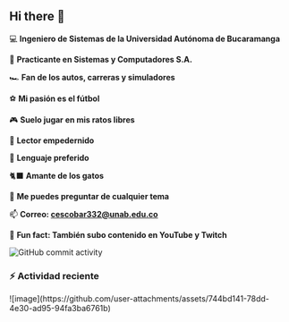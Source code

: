 ## Hi there 👋

💻 **Ingeniero de Sistemas de la Universidad Autónoma de Bucaramanga**

📝 **Practicante en Sistemas y Computadores S.A.**

🏎️ **Fan de los autos, carreras y simuladores**

⚽ **Mi pasión es el fútbol**

🎮 **Suelo jugar en mis ratos libres**

📖 **Lector empedernido**

🐍 **Lenguaje preferido**

🐈‍⬛ **Amante de los gatos**

💬 **Me puedes preguntar de cualquier tema**

📫 **Correo: cescobar332@unab.edu.co**

🎲 **Fun fact: También subo contenido en YouTube y Twitch**

![GitHub commit activity](https://img.shields.io/github/commit-activity/t/Cescobar332/Cescobar332)


### ⚡ Actividad reciente
<!--RECENT_ACTIVITY:start-->
<!--RECENT_ACTIVITY:last_update-->![image](https://github.com/user-attachments/assets/744bd141-78dd-4e30-ad95-94fa3ba6761b)

<!--
**Cescobar332/Cescobar332** is a ✨ _special_ ✨ repository because its `README.md` (this file) appears on your GitHub profile.

Here are some ideas to get you started:

- 🔭 I’m currently working on ...
- 🌱 I’m currently learning ...
- 👯 I’m looking to collaborate on ...
- 🤔 I’m looking for help with ...
- 💬 Ask me about ...
- 📫 How to reach me: ...
- 😄 Pronouns: ...
- ⚡ Fun fact: ...
-->
